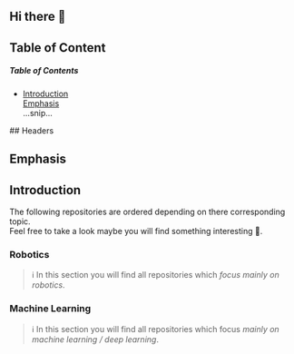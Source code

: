 ## Hi there 👋
## Table of Content

##### Table of Contents  
- [Introduction](#Introduction)  
[Emphasis](#emphasis)  
...snip...    
<a name="headers"/>
## Headers

## Emphasis 

## Introduction
The following repositories are ordered depending on there corresponding topic.\
Feel free to take a look maybe you will find something interesting 👀.

### Robotics
> :information_source: In this section you will find all repositories which _focus mainly on robotics_.
### Machine Learning
> :information_source: In this section you will find all repositories which focus _mainly on machine learning / deep learning_.

